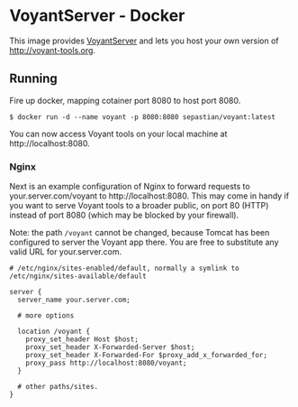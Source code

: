 # VoyantServer - Docker

This image provides [VoyantServer](https://github.com/sgsinclair/VoyantServer) and lets you host your own version of http://voyant-tools.org.

## Running

Fire up docker, mapping cotainer port 8080 to host port 8080.

```
$ docker run -d --name voyant -p 8080:8080 sepastian/voyant:latest
```


You can now access Voyant tools on your local machine at http://localhost:8080.

### Nginx

Next is an example configuration of Nginx to forward requests to your.server.com/voyant to http://localhost:8080. This may come in handy if you want to serve Voyant tools to a broader public, on port 80 (HTTP) instead of port 8080 (which may be blocked by your firewall).

Note: the path `/voyant` cannot be changed, because Tomcat has been configured to server the Voyant app there. You are free to substitute any valid URL for your.server.com.

```
# /etc/nginx/sites-enabled/default, normally a symlink to /etc/nginx/sites-available/default

server {
  server_name your.server.com;
  
  # more options
  
  location /voyant {
    proxy_set_header Host $host;
    proxy_set_header X-Forwarded-Server $host;
    proxy_set_header X-Forwarded-For $proxy_add_x_forwarded_for;
    proxy_pass http://localhost:8080/voyant;
  }

  # other paths/sites.
}
```
